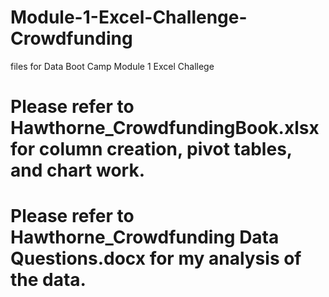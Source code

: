 # Module-1-Excel-Challenge-Crowdfunding
 files for Data Boot Camp Module 1 Excel Challege 
# Please refer to Hawthorne_CrowdfundingBook.xlsx for column creation, pivot tables, and chart work. 
# Please refer to Hawthorne_Crowdfunding Data Questions.docx for my analysis of the data. 
